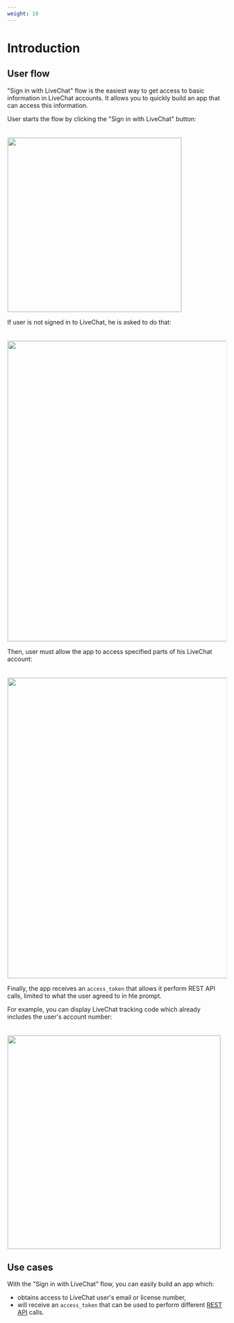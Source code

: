 ```yaml
---
weight: 10
---
```


# Introduction

## User flow

"Sign in with LiveChat" flow is the easiest way to get access to basic information in LiveChat accounts. It allows you to quickly build an app that can access this information.

User starts the flow by clicking the "Sign in with LiveChat" button:

<img src="../assets/images/sign-in-with-livechat/flow-1.png" width="400" style="margin-top: 20px; border: 1px solid #ddd;"/>

If user is not signed in to LiveChat, he is asked to do that:

<img src="../assets/images/sign-in-with-livechat/flow-2.png" width="690" style="margin-top: 20px; border: 1px solid #ddd;"/>

Then, user must allow the app to access specified parts of his LiveChat account:

<img src="../assets/images/sign-in-with-livechat/flow-3.png" width="690" style="margin-top: 20px; border: 1px solid #ddd;"/>

Finally, the app receives an `access_token` that allows it perform REST API calls, limited to what the user agreed to in hte prompt.

For example, you can display LiveChat tracking code which already includes the user's account number:

<img src="../assets/images/sign-in-with-livechat/flow-4.png" width="490" style="margin-top: 20px; border: 1px solid #ddd;"/>

## Use cases

With the "Sign in with LiveChat" flow, you can easily build an app which:

* obtains access to LiveChat user's email or license number,
* will receive an `access_token` that can be used to perform different <a href="/rest-api">REST API</a> calls.
